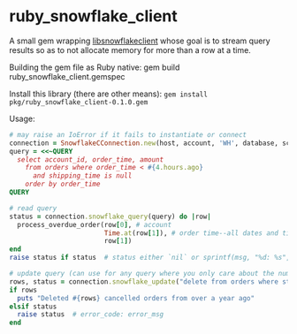 # ruby_snowflake_client

A small gem wrapping [libsnowflakeclient](https://github.com/snowflakedb/libsnowflakeclient) whose goal is to 
stream query results so as to not allocate memory for more than a row at a time.

Building the gem file as Ruby native: 
gem build ruby_snowflake_client.gemspec

Install this library (there are other means):
`gem install pkg/ruby_snowflake_client-0.1.0.gem`

Usage:
``` ruby
# may raise an IoError if it fails to instantiate or connect
connection = SnowflakeCConnection.new(host, account, 'WH', database, schema, user, password, 'SERVICE_ROLE', timezone_or_nil, port_or_nil)
query = <<~QUERY
  select account_id, order_time, amount 
    from orders where order_time < #{4.hours.ago}
      and shipping_time is null
    order by order_time
QUERY

# read query
status = connection.snowflake_query(query) do |row|
  process_overdue_order(row[0], # account
                        Time.at(row[1]), # order time--all dates and times come back as seconds since epoch
                        row[1])
end
raise status if status  # status either `nil` or sprintf(msg, "%d: %s", error->error_code, error->msg);

# update query (can use for any query where you only care about the number of affected rows)
rows, status = connection.snowflake_update("delete from orders where status = 'cancelled' and order_time < #{1.year.ago}")
if rows
  puts "Deleted #{rows} cancelled orders from over a year ago"
elsif status
  raise status  # error_code: error_msg
end

```
